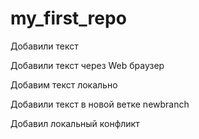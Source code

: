 # my_first_repo

Добавили текст

Добавили текст через Web браузер

Добавим текст локально

Добавили текст в новой ветке newbranch

Добавил локальный конфликт